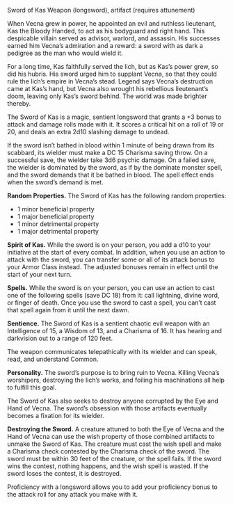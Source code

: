 Sword of Kas
Weapon (longsword), artifact (requires attunement)

When Vecna grew in power, he appointed an evil and ruthless lieutenant, Kas the Bloody Handed, to act as his bodyguard and right hand. This despicable villain served as advisor, warlord, and assassin. His successes earned him Vecna’s admiration and a reward: a sword with as dark a pedigree as the man who would wield it.

For a long time, Kas faithfully served the lich, but as Kas’s power grew, so did his hubris. His sword urged him to supplant Vecna, so that they could rule the lich’s empire in Vecna’s stead. Legend says Vecna’s destruction came at Kas’s hand, but Vecna also wrought his rebellious lieutenant’s doom, leaving only Kas’s sword behind. The world was made brighter thereby.

The Sword of Kas is a magic, sentient longsword that grants a +3 bonus to attack and damage rolls made with it. It scores a critical hit on a roll of 19 or 20, and deals an extra 2d10 slashing damage to undead.

If the sword isn’t bathed in blood within 1 minute of being drawn from its scabbard, its wielder must make a DC 15 Charisma saving throw. On a successful save, the wielder take 3d6 psychic damage. On a failed save, the wielder is dominated by the sword, as if by the dominate monster spell, and the sword demands that it be bathed in blood. The spell effect ends when the sword’s demand is met.

**Random Properties.** The Sword of Kas has the following random properties:

- 1 minor beneficial property
- 1 major beneficial property
- 1 minor detrimental property
- 1 major detrimental property

**Spirit of Kas.** While the sword is on your person, you add a d10 to your initiative at the start of every combat. In addition, when you use an action to attack with the sword, you can transfer some or all of its attack bonus to your Armor Class instead. The adjusted bonuses remain in effect until the start of your next turn.

**Spells.** While the sword is on your person, you can use an action to cast one of the following spells (save DC 18) from it: call lightning, divine word, or finger of death. Once you use the sword to cast a spell, you can’t cast that spell again from it until the next dawn.

**Sentience.** The Sword of Kas is a sentient chaotic evil weapon with an Intelligence of 15, a Wisdom of 13, and a Charisma of 16. It has hearing and darkvision out to a range of 120 feet.

The weapon communicates telepathically with its wielder and can speak, read, and understand Common.

**Personality.** The sword’s purpose is to bring ruin to Vecna. Killing Vecna’s worshipers, destroying the lich’s works, and foiling his machinations all help to fulfill this goal.

The Sword of Kas also seeks to destroy anyone corrupted by the Eye and Hand of Vecna. The sword’s obsession with those artifacts eventually becomes a fixation for its wielder.

**Destroying the Sword.** A creature attuned to both the Eye of Vecna and the Hand of Vecna can use the wish property of those combined artifacts to unmake the Sword of Kas. The creature must cast the wish spell and make a Charisma check contested by the Charisma check of the sword. The sword must be within 30 feet of the creature, or the spell fails. If the sword wins the contest, nothing happens, and the wish spell is wasted. If the sword loses the contest, it is destroyed.

Proficiency with a longsword allows you to add your proficiency bonus to the attack roll for any attack you make with it.
